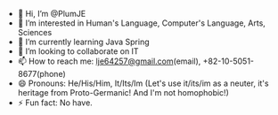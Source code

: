 - 👋 Hi, I’m @PlumJE
- 👀 I’m interested in Human's Language, Computer's Language, Arts, Sciences
- 🌱 I’m currently learning Java Spring
- 💞️ I’m looking to collaborate on IT 
- 📫 How to reach me: lje64257@gmail.com(email), +82-10-5051-8677(phone)
- 😄 Pronouns: He/His/Him, It/Its/Im (Let's use it/its/im as a neuter, it's heritage from Proto-Germanic! And I'm not homophobic!)
- ⚡ Fun fact: No have.

<!---
PlumJE/PlumJE is a ✨ special ✨ repository because its `README.md` (this file) appears on your GitHub profile.
You can click the Preview link to take a look at your changes.
--->
